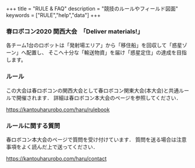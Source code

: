 +++
title = "RULE & FAQ"
description = "競技のルールやフィールド図面"
keywords = ["RULE","help","data"]
+++

### 春ロボコン2020 関西大会　「Deliver materials!」

各チーム1台のロボットは「発射場エリア」から「移住船」を回収して「惑星ゾーン」へ配置し、
そこへ十分な「輸送物資」を届け「惑星定住」の達成を目指します。


### ルール

この大会は春ロボコンの関西大会として春ロボコン関東大会(本大会)と共通ルールで開催されます．
詳細は春ロボコン本大会のページを参照してください．

https://kantouharurobo.com/haru/rulebook

### ルールに関する質問
春ロボコン本大会のページで質問を受け付けています．
質問を送る場合は注意事項をよく読んだ上で送ってください．

https://kantouharurobo.com/haru/contact


